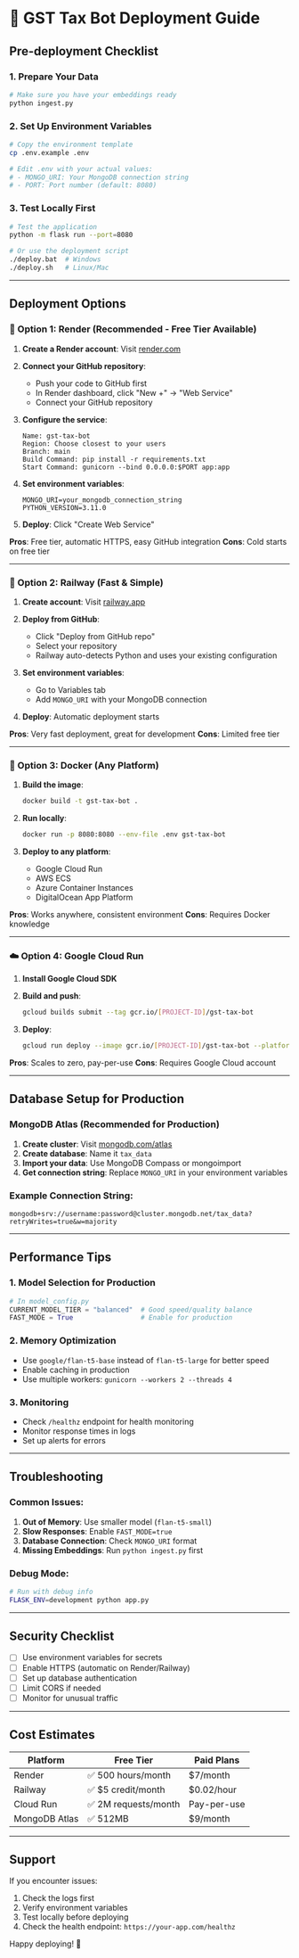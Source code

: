 # 🚀 GST Tax Bot Deployment Guide

## Pre-deployment Checklist

### 1. Prepare Your Data
```bash
# Make sure you have your embeddings ready
python ingest.py
```

### 2. Set Up Environment Variables
```bash
# Copy the environment template
cp .env.example .env

# Edit .env with your actual values:
# - MONGO_URI: Your MongoDB connection string
# - PORT: Port number (default: 8080)
```

### 3. Test Locally First
```bash
# Test the application
python -m flask run --port=8080

# Or use the deployment script
./deploy.bat  # Windows
./deploy.sh   # Linux/Mac
```

---

## Deployment Options

### 🎨 Option 1: Render (Recommended - Free Tier Available)

1. **Create a Render account**: Visit [render.com](https://render.com)

2. **Connect your GitHub repository**:
   - Push your code to GitHub first
   - In Render dashboard, click "New +" → "Web Service"
   - Connect your GitHub repository

3. **Configure the service**:
   ```
   Name: gst-tax-bot
   Region: Choose closest to your users
   Branch: main
   Build Command: pip install -r requirements.txt
   Start Command: gunicorn --bind 0.0.0.0:$PORT app:app
   ```

4. **Set environment variables**:
   ```
   MONGO_URI=your_mongodb_connection_string
   PYTHON_VERSION=3.11.0
   ```

5. **Deploy**: Click "Create Web Service"

**Pros**: Free tier, automatic HTTPS, easy GitHub integration
**Cons**: Cold starts on free tier

---

### 🚂 Option 2: Railway (Fast & Simple)

1. **Create account**: Visit [railway.app](https://railway.app)

2. **Deploy from GitHub**:
   - Click "Deploy from GitHub repo"
   - Select your repository
   - Railway auto-detects Python and uses your existing configuration

3. **Set environment variables**:
   - Go to Variables tab
   - Add `MONGO_URI` with your MongoDB connection

4. **Deploy**: Automatic deployment starts

**Pros**: Very fast deployment, great for development
**Cons**: Limited free tier

---

### 🐳 Option 3: Docker (Any Platform)

1. **Build the image**:
   ```bash
   docker build -t gst-tax-bot .
   ```

2. **Run locally**:
   ```bash
   docker run -p 8080:8080 --env-file .env gst-tax-bot
   ```

3. **Deploy to any platform**:
   - Google Cloud Run
   - AWS ECS
   - Azure Container Instances
   - DigitalOcean App Platform

**Pros**: Works anywhere, consistent environment
**Cons**: Requires Docker knowledge

---

### ☁️ Option 4: Google Cloud Run

1. **Install Google Cloud SDK**

2. **Build and push**:
   ```bash
   gcloud builds submit --tag gcr.io/[PROJECT-ID]/gst-tax-bot
   ```

3. **Deploy**:
   ```bash
   gcloud run deploy --image gcr.io/[PROJECT-ID]/gst-tax-bot --platform managed
   ```

**Pros**: Scales to zero, pay-per-use
**Cons**: Requires Google Cloud account

---

## Database Setup for Production

### MongoDB Atlas (Recommended for Production)

1. **Create cluster**: Visit [mongodb.com/atlas](https://mongodb.com/atlas)
2. **Create database**: Name it `tax_data`
3. **Import your data**: Use MongoDB Compass or mongoimport
4. **Get connection string**: Replace `MONGO_URI` in your environment variables

### Example Connection String:
```
mongodb+srv://username:password@cluster.mongodb.net/tax_data?retryWrites=true&w=majority
```

---

## Performance Tips

### 1. Model Selection for Production
```python
# In model_config.py
CURRENT_MODEL_TIER = "balanced"  # Good speed/quality balance
FAST_MODE = True                 # Enable for production
```

### 2. Memory Optimization
- Use `google/flan-t5-base` instead of `flan-t5-large` for better speed
- Enable caching in production
- Use multiple workers: `gunicorn --workers 2 --threads 4`

### 3. Monitoring
- Check `/healthz` endpoint for health monitoring
- Monitor response times in logs
- Set up alerts for errors

---

## Troubleshooting

### Common Issues:

1. **Out of Memory**: Use smaller model (`flan-t5-small`)
2. **Slow Responses**: Enable `FAST_MODE=true`
3. **Database Connection**: Check `MONGO_URI` format
4. **Missing Embeddings**: Run `python ingest.py` first

### Debug Mode:
```bash
# Run with debug info
FLASK_ENV=development python app.py
```

---

## Security Checklist

- [ ] Use environment variables for secrets
- [ ] Enable HTTPS (automatic on Render/Railway)
- [ ] Set up database authentication
- [ ] Limit CORS if needed
- [ ] Monitor for unusual traffic

---

## Cost Estimates

| Platform | Free Tier | Paid Plans |
|----------|-----------|------------|
| Render | ✅ 500 hours/month | $7/month |
| Railway | ✅ $5 credit/month | $0.02/hour |
| Cloud Run | ✅ 2M requests/month | Pay-per-use |
| MongoDB Atlas | ✅ 512MB | $9/month |

---

## Support

If you encounter issues:
1. Check the logs first
2. Verify environment variables
3. Test locally before deploying
4. Check the health endpoint: `https://your-app.com/healthz`

Happy deploying! 🎉
